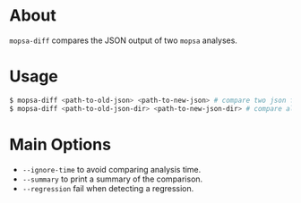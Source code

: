 About
=====

`mopsa-diff` compares the JSON output of two `mopsa` analyses.

Usage
=====

```bash
$ mopsa-diff <path-to-old-json> <path-to-new-json> # compare two json files
$ mopsa-diff <path-to-old-json-dir> <path-to-new-json-dir> # compare all json files in two directories
```

Main Options
============

- `--ignore-time` to avoid comparing analysis time.
- `--summary` to print a summary of the comparison.
- `--regression` fail when detecting a regression.
